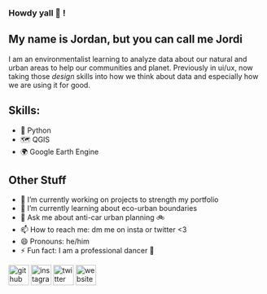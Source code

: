 ### Howdy yall 🤠 !

## My name is Jordan, but you can call me Jordi
I am an environmentalist learning to analyze data about our natural and urban areas to help our communities and planet. Previously in ui/ux, now taking those *design* skills into how we think about data and especially how we are using it for good. 


## Skills: 
* 🐍 Python
* 🗺 QGIS
* 🌍 Google Earth Engine


## Other Stuff
- 🔭 I’m currently working on projects to strength my portfolio 
- 🌱 I’m currently learning about eco-urban boundaries 
- 💬 Ask me about anti-car urban planning 🚲 
- 📫 How to reach me: dm me on insta or twitter <3 
- 😄 Pronouns: he/him 
- ⚡ Fun fact: I am a professional dancer 💃  


[<img src='https://cdn.jsdelivr.net/npm/simple-icons@3.0.1/icons/github.svg' alt='github' height='40'>](https://github.com/jordidaley)  [<img src='https://cdn.jsdelivr.net/npm/simple-icons@3.0.1/icons/instagram.svg' alt='instagram' height='40'>](https://www.instagram.com/jordidaley/)  [<img src='https://cdn.jsdelivr.net/npm/simple-icons@3.0.1/icons/twitter.svg' alt='twitter' height='40'>](https://twitter.com/jordidaley)  [<img src='https://cdn.jsdelivr.net/npm/simple-icons@3.0.1/icons/icloud.svg' alt='website' height='40'>](www.jordandaley.co)  


